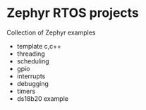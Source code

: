 # Zephyr RTOS projects
Collection of Zephyr examples

* template c,c++
* threading
* scheduling
* gpio
* interrupts
* debugging
* timers
* ds18b20 example